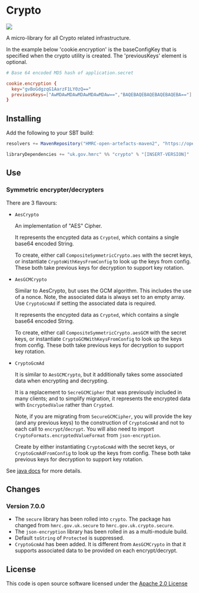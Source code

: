# Crypto

![](https://img.shields.io/github/v/release/hmrc/crypto)

A micro-library for all Crypto related infrastructure.

In the example below 'cookie.encryption' is the baseConfigKey that is specified
when the crypto utility is created.
The 'previousKeys' element is optional.

```conf
# Base 64 encoded MD5 hash of application.secret

cookie.encryption {
  key="gvBoGdgzqG1AarzF1LY0zQ=="
  previousKeys=["AwMDAwMDAwMDAwMDAwMDAw==","BAQEBAQEBAQEBAQEBAQEBA=="]
}
```

## Installing

Add the following to your SBT build:

```scala
resolvers += MavenRepository("HMRC-open-artefacts-maven2", "https://open.artefacts.tax.service.gov.uk/maven2")

libraryDependencies += "uk.gov.hmrc" %% "crypto" % "[INSERT-VERSION]"
```

## Use

### Symmetric encrypter/decrypters

There are 3 flavours:

- `AesCrypto`

  An implementation of "AES" Cipher.

  It represents the encypted data as `Crypted`, which contains a single base64 encoded String.

  To create, either call `CompositeSymmetricCrypto.aes` with the secret keys, or instantiate `CryptoWithKeysFromConfig` to look up the keys from config. These both take previous keys for decryption to support key rotation.

- `AesGCMCrypto`

  Similar to AesCrypto, but uses the GCM algorithm. This includes the use of a nonce. Note, the associated data is always set to an empty array. Use `CryptoGcmAd` if setting the associated data is required.

  It represents the encypted data as `Crypted`, which contains a single base64 encoded String.

  To create, either call `CompositeSymmetricCrypto.aesGCM` with the secret keys, or instantiate `CryptoGCMWithKeysFromConfig` to look up the keys from config.
  These both take previous keys for decryption to support key rotation.

- `CryptoGcmAd`

  It is similar to `AesGCMCrypto`, but it additionally takes some associated data when encrypting and decrypting.

  It is a replacement to `SecreGCMCipher` that was previously included in many clients; and to simplify migration, it represents the encrypted data with `EncryptedValue` rather than `Crypted`.

  Note, if you are migrating from `SecureGCMCipher`, you will provide the key (and any previous keys) to the construction of `CryptoGcmAd` and not to each call to `encrypt`/`decrypt`. You will also need to import `CryptoFormats.encryptedValueFormat` from `json-encryption`.

  Create by either instantiating `CryptoGcmAd` with the secret keys, or `CryptoGcmAdFromConfig` to look up the keys from config. These both take previous keys for decryption to support key rotation.

See [java docs](https://docs.oracle.com/javase/8/docs/technotes/guides/security/crypto/CryptoSpec.html) for more details.


## Changes

### Version 7.0.0

- The `secure` library has been rolled into `crypto`. The package has changed from `hmrc.gov.uk.secure` to `hmrc.gov.uk.crypto.secure`.
- The `json-encryption` library has been rolled in as a multi-module build.
- Default `toString` of `Protected` is suppressed.
- `CryptoGcmAd` has been added. It is different from `AesGCMCrypto` in that it supports associated data to be provided on each encrypt/decrypt.



## License

This code is open source software licensed under the [Apache 2.0 License]("http://www.apache.org/licenses/LICENSE-2.0.html")
